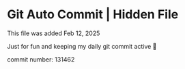 # Git Auto Commit | Hidden File

This file was added Feb 12, 2025

Just for fun and keeping my daily git commit active 🤪

commit number: 131462
